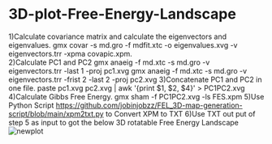 # 3D-plot-Free-Energy-Landscape
1)Calculate covariance matrix and calculate the eigenvectors and eigenvalues.
gmx covar -s md.gro -f mdfit.xtc -o eigenvalues.xvg -v eigenvectors.trr -xpma covapic.xpm.\
2)Calculate PC1 and PC2
gmx anaeig -f md.xtc -s md.gro -v eigenvectors.trr -last 1 -proj pc1.xvg
gmx anaeig -f md.xtc -s md.gro -v eigenvectors.trr -frist 2 -last 2 -proj pc2.xvg
3)Concatenate PC1 and PC2 in one file.
paste pc1.xvg pc2.xvg  | awk '{print $1, $2, $4}' > PC1PC2.xvg
4)Calculate Gibbs Free Energy.
gmx sham -f PC1PC2.xvg -ls FES.xpm
5)Use Python Script https://github.com/jobinjobzz/FEL_3D-map-generation-script/blob/main/xpm2txt.py to Convert XPM to TXT
6)Use TXT out put of step 5 as input to got the below 3D rotatable Free Energy Landscape
![newplot](https://github.com/m-javati98/3D-plot-Free-Energy-Landscape/assets/119846271/87440a47-272b-46fe-bd92-b8db39be1fb4)
